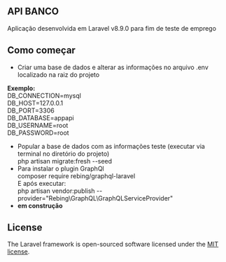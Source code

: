 

## API BANCO

Aplicação desenvolvida em Laravel v8.9.0 para fim de teste de emprego

## Como começar


- Criar uma base de dados e alterar as informações no arquivo .env localizado na raiz do projeto

**Exemplo:**<br>
DB_CONNECTION=mysql<br>
DB_HOST=127.0.0.1<br>
DB_PORT=3306<br>
DB_DATABASE=appapi<br>
DB_USERNAME=root<br>
DB_PASSWORD=root<br>

- Popular a base de dados com as informações teste (executar via terminal no diretório do projeto)<br>
php artisan migrate:fresh --seed<br>
- Para instalar o plugin GraphQl<br>
composer require rebing/graphql-laravel<br>
E após executar: <br>
php artisan vendor:publish --provider="Rebing\GraphQL\GraphQLServiceProvider"
- **em construção**


## License

The Laravel framework is open-sourced software licensed under the [MIT license](https://opensource.org/licenses/MIT).
